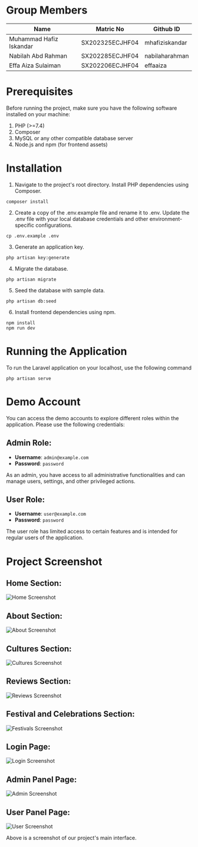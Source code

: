 # Group Members

| Name | Matric No | Github ID |
| ----------------------- | --------------- | -------------- |
| Muhammad Hafiz Iskandar | SX202325ECJHF04 | mhafiziskandar |
| Nabilah Abd Rahman | SX202285ECJHF04 | nabilaharahman |
| Effa Aiza Sulaiman | SX202206ECJHF04 | effaaiza |

# Prerequisites

Before running the project, make sure you have the following software installed on your machine:

1. PHP (>=7.4)
2. Composer
3. MySQL or any other compatible database server
4. Node.js and npm (for frontend assets)

# Installation

1. Navigate to the project's root directory. Install PHP dependencies using Composer.
```
composer install
```

2. Create a copy of the .env.example file and rename it to .env. Update the .env file with your local database credentials and other environment-specific configurations.
```
cp .env.example .env
```

3. Generate an application key.
```
php artisan key:generate
```

4. Migrate the database.
```
php artisan migrate
```

5. Seed the database with sample data.
```
php artisan db:seed
```

6. Install frontend dependencies using npm.
```
npm install
npm run dev
```

# Running the Application

To run the Laravel application on your localhost, use the following command

```
php artisan serve
```

# Demo Account

You can access the demo accounts to explore different roles within the application. Please use the following credentials:

## Admin Role:

- **Username**: `admin@example.com`
- **Password**: `password`

As an admin, you have access to all administrative functionalities and can manage users, settings, and other privileged actions.

## User Role:

- **Username**: `user@example.com`
- **Password**: `password`

The user role has limited access to certain features and is intended for regular users of the application.

# Project Screenshot

## Home Section:
![Home Screenshot](/project/4-project/submission/2%20Boundless/public/assets/screenshots/Home_Boundless.PNG)

## About Section:
![About Screenshot](/project/4-project/submission/2%20Boundless/public/assets/screenshots/About_Boundless.PNG)

## Cultures Section:
![Cultures Screenshot](/project/4-project/submission/2%20Boundless/public/assets/screenshots/Cultures_Boundless.PNG)

## Reviews Section:
![Reviews Screenshot](/project/4-project/submission/2%20Boundless/public/assets/screenshots/Reviews_Boundless.PNG)

## Festival and Celebrations Section:
![Festivals Screenshot](/project/4-project/submission/2%20Boundless/public/assets/screenshots/Festivals_Boundless.PNG)

## Login Page:
![Login Screenshot](/project/4-project/submission/2%20Boundless/public/assets/screenshots/Login_Boundless.PNG)

## Admin Panel Page:
![Admin Screenshot](/project/4-project/submission/2%20Boundless/public/assets/screenshots/Admin_Login_Boundless.PNG)

## User Panel Page:
![User Screenshot](/project/4-project/submission/2%20Boundless/public/assets/screenshots/User_Login_Boundless.PNG)

Above is a screenshot of our project's main interface.
